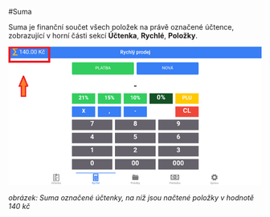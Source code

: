 #Suma

Suma je finanční součet všech položek na právě označené účtence, zobrazující v horní části sekcí **Účtenka**, **Rychlé**, **Položky**.

![](img/sum.png)

*obrázek: Suma označené účtenky, na níž jsou načtené položky v hodnotě 140 kč*
